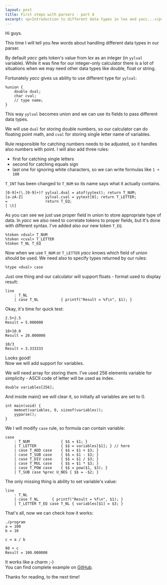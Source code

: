 ```yaml
---
layout: post
title: First steps with parsers - part 4
excerpt: <p>Introduction to different data types in lex and yacc...</p>
---
```


Hi guys.

This time I will tell you few words about handling different data types in our parser.

By default _yacc_ gets token's value from _lex_ as an integer (in `yylval` variable).
While it was fine for our integer-only calculator there is a lot of situations when we
may need other data types like double, float or string.

Fortunately _yacc_ gives us ability to use different type for `yylval`:

```
%union {
    double dval;
    char cval;
    // type name;
}
```

This way `yylval` becomes union and we can use its fields to pass different data types.

We will use `dval` for storing double numbers, so our calculator can do floating point math,
and `cval` for storing single letter name of variables.

Rule responsible for catching numbers needs to be adjusted, so it handles also numbers with point.
I will also add three rules:

* first for catching single letters
* second for catching equals sign
* last one for ignoring white characters, so we can write formulas like `1 + 100`

`T_INT` has been changed to `T_NUM` so its name says what it actually contains.

```
[0-9]+(\.[0-9]+)? yylval.dval = atof(yytext); return T_NUM;
[a-zA-Z]          yylval.cval = yytext[0]; return T_LETTER;
=                 return T_EQ;
[ \t]
```

As you can see we just use proper field in union to store appropriate type of data.
In _yacc_ we also need to correlate tokens to proper fields, but it's done with different syntax.
I've added also our new token `T_EQ`.

```
%token <dval> T_NUM
%token <cval> T_LETTER
%token T_NL T_EQ
```

Now when we use `T_NUM` or `T_LETTER` _yacc_ knows which field of union should be used.
We need also to specify types returned by our rules:

```
%type <dval> case
```

Just one thing and our calculator will support floats - format used to display result:

```
line
    : T_NL
    | case T_NL          { printf("Result = %f\n", $1); }
```

Okay, it's time for quick test:

```
2.5+2.5
Result = 5.000000

10+10.0
Result = 20.000000

10/3
Result = 3.333333
```

Looks good!  
Now we will add support for variables.

We will need array for storing them.
I've used 256 elements variable for simplicity - ASCII code of letter will be used as index.

```
double variables[256];
```

And inside main() we will clear it, so initially all variables are set to 0.

```
int main(void) {
    memset(variables, 0, sizeof(variables));
    yyparse();
}
```

We I will modify `case` rule, so formula can contain variable:

```
case
    : T_NUM              { $$ = $1; }
    | T_LETTER           { $$ = variables[$1]; } // here
    | case T_ADD case    { $$ = $1 + $3; }
    | case T_SUB case    { $$ = $1 - $3; }
    | case T_DIV case    { $$ = $1 / $3; }
    | case T_MUL case    { $$ = $1 * $3; }
    | case T_POW case    { $$ = pow($1, $3); }
    | T_SUB case %prec U_NEG { $$ = -$2; }
```

The only missing thing is ability to set variable's value:

```
line
    : T_NL
    | case T_NL      { printf("Result = %f\n", $1); }
    | T_LETTER T_EQ case T_NL { variables[$1] = $3; }
```

That's all, now we can check how it works:

```
./program
a = 100
b = 10

c = a / b

90 + c
Result = 100.000000
```

It works like a charm ;-)  
You can find complete example on [GitHub](https://github.com/krzysztof-magosa/blog-examples/tree/master/parsers/calc4).

Thanks for reading, to the next time!
